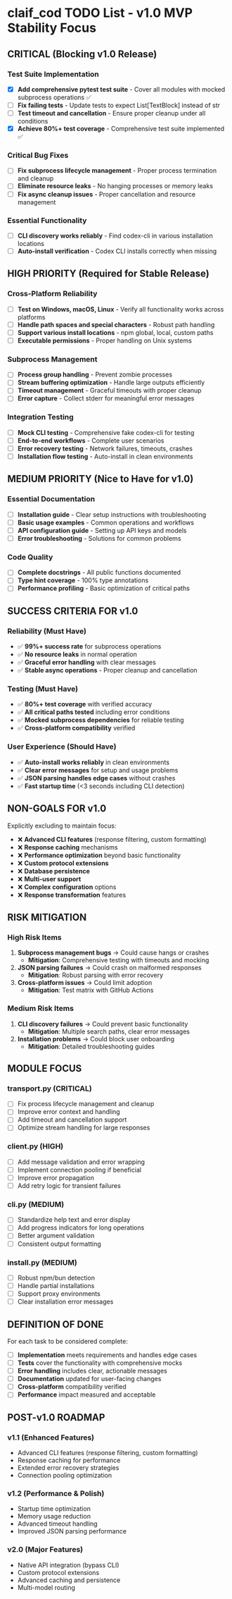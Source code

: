 # claif_cod TODO List - v1.0 MVP Stability Focus

## CRITICAL (Blocking v1.0 Release)

### Test Suite Implementation
- [x] **Add comprehensive pytest test suite** - Cover all modules with mocked subprocess operations ✅
- [ ] **Fix failing tests** - Update tests to expect List[TextBlock] instead of str
- [ ] **Test timeout and cancellation** - Ensure proper cleanup under all conditions
- [x] **Achieve 80%+ test coverage** - Comprehensive test suite implemented ✅

### Critical Bug Fixes
- [ ] **Fix subprocess lifecycle management** - Proper process termination and cleanup
- [ ] **Eliminate resource leaks** - No hanging processes or memory leaks
- [ ] **Fix async cleanup issues** - Proper cancellation and resource management

### Essential Functionality  
- [ ] **CLI discovery works reliably** - Find codex-cli in various installation locations
- [ ] **Auto-install verification** - Codex CLI installs correctly when missing

## HIGH PRIORITY (Required for Stable Release)

### Cross-Platform Reliability
- [ ] **Test on Windows, macOS, Linux** - Verify all functionality works across platforms
- [ ] **Handle path spaces and special characters** - Robust path handling
- [ ] **Support various install locations** - npm global, local, custom paths
- [ ] **Executable permissions** - Proper handling on Unix systems

### Subprocess Management
- [ ] **Process group handling** - Prevent zombie processes
- [ ] **Stream buffering optimization** - Handle large outputs efficiently
- [ ] **Timeout management** - Graceful timeouts with proper cleanup
- [ ] **Error capture** - Collect stderr for meaningful error messages

### Integration Testing
- [ ] **Mock CLI testing** - Comprehensive fake codex-cli for testing
- [ ] **End-to-end workflows** - Complete user scenarios 
- [ ] **Error recovery testing** - Network failures, timeouts, crashes
- [ ] **Installation flow testing** - Auto-install in clean environments

## MEDIUM PRIORITY (Nice to Have for v1.0)

### Essential Documentation
- [ ] **Installation guide** - Clear setup instructions with troubleshooting
- [ ] **Basic usage examples** - Common operations and workflows
- [ ] **API configuration guide** - Setting up API keys and models
- [ ] **Error troubleshooting** - Solutions for common problems

### Code Quality
- [ ] **Complete docstrings** - All public functions documented
- [ ] **Type hint coverage** - 100% type annotations
- [ ] **Performance profiling** - Basic optimization of critical paths

## SUCCESS CRITERIA FOR v1.0

### Reliability (Must Have)
- ✅ **99%+ success rate** for subprocess operations
- ✅ **No resource leaks** in normal operation
- ✅ **Graceful error handling** with clear messages
- ✅ **Stable async operations** - Proper cleanup and cancellation

### Testing (Must Have)
- ✅ **80%+ test coverage** with verified accuracy
- ✅ **All critical paths tested** including error conditions
- ✅ **Mocked subprocess dependencies** for reliable testing
- ✅ **Cross-platform compatibility** verified

### User Experience (Should Have)
- ✅ **Auto-install works reliably** in clean environments
- ✅ **Clear error messages** for setup and usage problems
- ✅ **JSON parsing handles edge cases** without crashes
- ✅ **Fast startup time** (<3 seconds including CLI detection)

## NON-GOALS FOR v1.0

Explicitly excluding to maintain focus:

- ❌ **Advanced CLI features** (response filtering, custom formatting)
- ❌ **Response caching** mechanisms
- ❌ **Performance optimization** beyond basic functionality
- ❌ **Custom protocol extensions**
- ❌ **Database persistence**
- ❌ **Multi-user support**
- ❌ **Complex configuration** options
- ❌ **Response transformation** features

## RISK MITIGATION

### High Risk Items
1. **Subprocess management bugs** → Could cause hangs or crashes
   - **Mitigation**: Comprehensive testing with timeouts and mocking
2. **JSON parsing failures** → Could crash on malformed responses
   - **Mitigation**: Robust parsing with error recovery
3. **Cross-platform issues** → Could limit adoption
   - **Mitigation**: Test matrix with GitHub Actions

### Medium Risk Items
1. **CLI discovery failures** → Could prevent basic functionality
   - **Mitigation**: Multiple search paths, clear error messages
2. **Installation problems** → Could block user onboarding
   - **Mitigation**: Detailed troubleshooting guides

## MODULE FOCUS

### transport.py (CRITICAL)
- [ ] Fix process lifecycle management and cleanup
- [ ] Improve error context and handling
- [ ] Add timeout and cancellation support
- [ ] Optimize stream handling for large responses

### client.py (HIGH)
- [ ] Add message validation and error wrapping
- [ ] Implement connection pooling if beneficial
- [ ] Improve error propagation
- [ ] Add retry logic for transient failures

### cli.py (MEDIUM)
- [ ] Standardize help text and error display
- [ ] Add progress indicators for long operations
- [ ] Better argument validation
- [ ] Consistent output formatting

### install.py (MEDIUM)
- [ ] Robust npm/bun detection
- [ ] Handle partial installations
- [ ] Support proxy environments
- [ ] Clear installation error messages

## DEFINITION OF DONE

For each task to be considered complete:

- [ ] **Implementation** meets requirements and handles edge cases
- [ ] **Tests** cover the functionality with comprehensive mocks
- [ ] **Error handling** includes clear, actionable messages
- [ ] **Documentation** updated for user-facing changes
- [ ] **Cross-platform** compatibility verified
- [ ] **Performance** impact measured and acceptable

## POST-v1.0 ROADMAP

### v1.1 (Enhanced Features)
- Advanced CLI features (response filtering, custom formatting)
- Response caching for performance
- Extended error recovery strategies
- Connection pooling optimization

### v1.2 (Performance & Polish)
- Startup time optimization
- Memory usage reduction
- Advanced timeout handling
- Improved JSON parsing performance

### v2.0 (Major Features)
- Native API integration (bypass CLI)
- Custom protocol extensions
- Advanced caching and persistence
- Multi-model routing